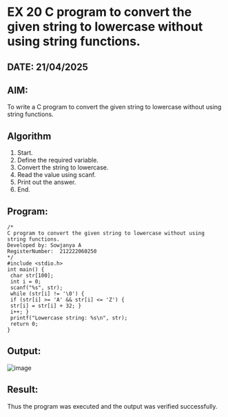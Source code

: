 # EX 20 C program to convert the given string to lowercase without using string functions.
## DATE: 21/04/2025
## AIM:
To write a C program to convert the given string to lowercase without using string functions.

## Algorithm
 
1. Start.
2. Define the required variable.
3. Convert the string to lowercase.
4. Read the value using scanf.
5. Print out the answer.
6. End.
   
## Program:
```
/*
C program to convert the given string to lowercase without using string functions.
Developed by: Sowjanya A
RegisterNumber:  212222060250
*/
#include <stdio.h>
int main() {
 char str[100];
 int i = 0;
 scanf("%s", str); 
 while (str[i] != '\0') {
 if (str[i] >= 'A' && str[i] <= 'Z') {
 str[i] = str[i] + 32; }
 i++; }
 printf("Lowercase string: %s\n", str);
 return 0;
}
```

## Output:

![image](https://github.com/user-attachments/assets/5c5a73d9-bb11-459c-ad03-ae465f896331)

## Result:
Thus the program was executed and the output was verified successfully.
